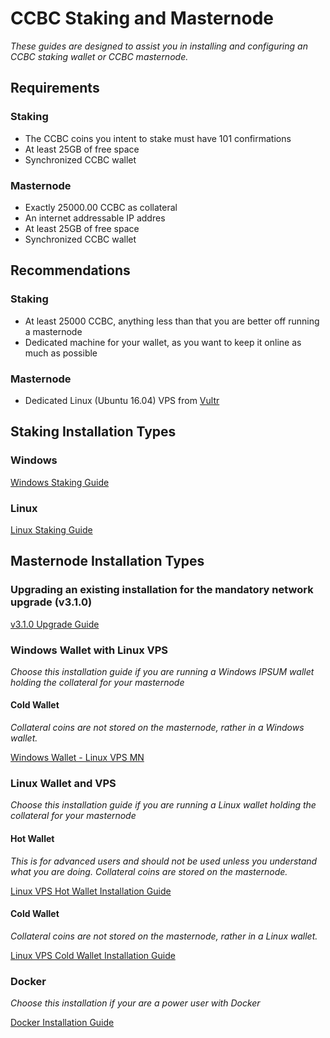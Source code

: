# CCBC Staking and Masternode
*These guides are designed to assist you in installing and configuring an CCBC staking wallet or CCBC masternode.* 

## Requirements

### Staking
  * The CCBC coins you intent to stake must have 101 confirmations
  * At least 25GB of free space
  * Synchronized CCBC wallet

### Masternode
  * Exactly 25000.00 CCBC as collateral
  * An internet addressable IP addres
  * At least 25GB of free space
  * Synchronized CCBC wallet
  
## Recommendations

### Staking
  * At least 25000 CCBC, anything less than that you are better off running a masternode
  * Dedicated machine for your wallet, as you want to keep it online as much as possible
  
### Masternode
  * Dedicated Linux (Ubuntu 16.04) VPS from [Vultr](https://www.vultr.com/?ref=7424168) 

## Staking Installation Types

### Windows

[Windows Staking Guide](Staking_for_Windows.md)

### Linux

[Linux Staking Guide](Staking_for_Linux.md)
  
## Masternode Installation Types

### Upgrading an existing installation for the mandatory network upgrade (v3.1.0)

[v3.1.0 Upgrade Guide](v3.1-UPDATE.md)

### Windows Wallet with Linux VPS
*Choose this installation guide if you are running a Windows IPSUM wallet holding the collateral for your masternode*

#### Cold Wallet
*Collateral coins are not stored on the masternode, rather in a Windows wallet.*

[Windows Wallet - Linux VPS MN](Windows_Wallet-Linux_VPS_MN-Complete.md)

### Linux Wallet and VPS
*Choose this installation guide if you are running a Linux wallet holding the collateral for your masternode*

#### Hot Wallet
*This is for advanced users and should not be used unless you understand what you are doing. Collateral coins are stored on the masternode.*

[Linux VPS Hot Wallet Installation Guide](LINUX-HOT.md)

#### Cold Wallet
*Collateral coins are not stored on the masternode, rather in a Linux wallet.*

[Linux VPS Cold Wallet Installation Guide](LINUX-COLD.md)

### Docker
*Choose this installation if your are a power user with Docker*

[Docker Installation Guide](DOCKER.md)
